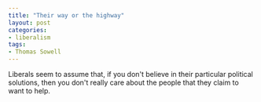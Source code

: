 ```yaml
---
title: "Their way or the highway"
layout: post
categories:
- liberalism
tags:
- Thomas Sowell
---
```


Liberals seem to assume that, if you don't believe in their particular political solutions, then you don't really care about the people that they claim to want to help.
